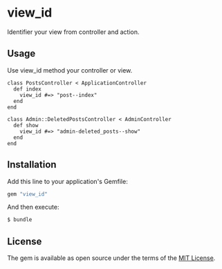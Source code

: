# view_id

Identifier your view from controller and action.

## Usage

Use view_id method your controller or view.

```
class PostsController < ApplicationController
  def index
    view_id #=> "post--index"
  end
end
```

```
class Admin::DeletedPostsController < AdminController
  def show
    view_id #=> "admin-deleted_posts--show"
  end
end
```

## Installation
Add this line to your application's Gemfile:

```ruby
gem "view_id"
```

And then execute:
```bash
$ bundle
```

## License
The gem is available as open source under the terms of the [MIT License](http://opensource.org/licenses/MIT).
